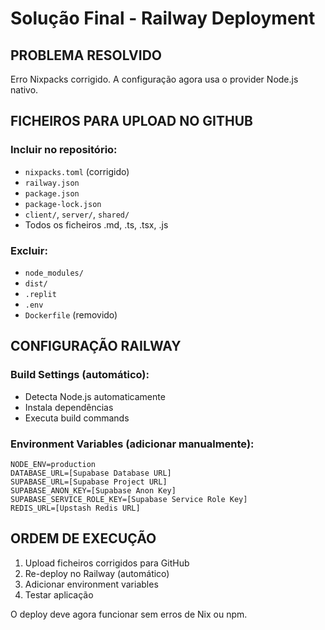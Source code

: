 # Solução Final - Railway Deployment

## PROBLEMA RESOLVIDO
Erro Nixpacks corrigido. A configuração agora usa o provider Node.js nativo.

## FICHEIROS PARA UPLOAD NO GITHUB

### Incluir no repositório:
- `nixpacks.toml` (corrigido)
- `railway.json` 
- `package.json`
- `package-lock.json`
- `client/`, `server/`, `shared/`
- Todos os ficheiros .md, .ts, .tsx, .js

### Excluir:
- `node_modules/`
- `dist/`
- `.replit`
- `.env`
- `Dockerfile` (removido)

## CONFIGURAÇÃO RAILWAY

### Build Settings (automático):
- Detecta Node.js automaticamente
- Instala dependências
- Executa build commands

### Environment Variables (adicionar manualmente):
```
NODE_ENV=production
DATABASE_URL=[Supabase Database URL]
SUPABASE_URL=[Supabase Project URL]
SUPABASE_ANON_KEY=[Supabase Anon Key]
SUPABASE_SERVICE_ROLE_KEY=[Supabase Service Role Key]
REDIS_URL=[Upstash Redis URL]
```

## ORDEM DE EXECUÇÃO

1. Upload ficheiros corrigidos para GitHub
2. Re-deploy no Railway (automático)
3. Adicionar environment variables
4. Testar aplicação

O deploy deve agora funcionar sem erros de Nix ou npm.